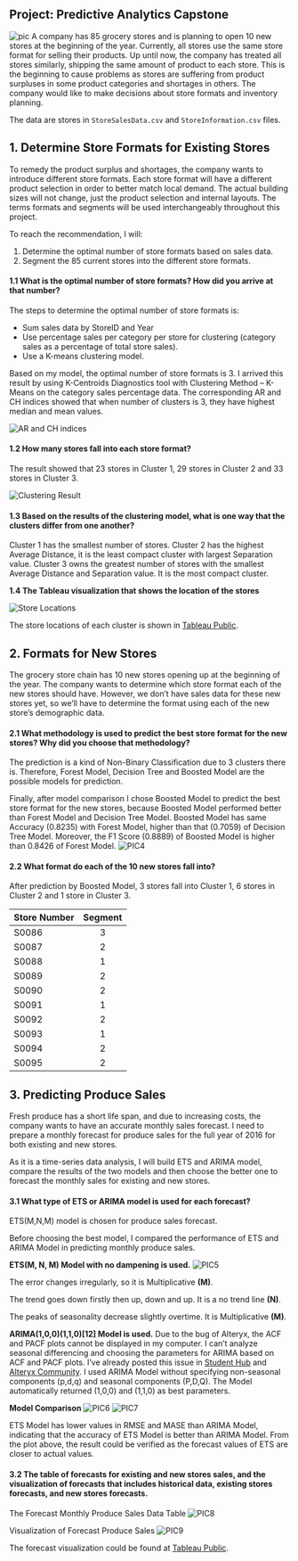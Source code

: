 ## Project: Predictive Analytics Capstone
![pic](https://cdn.pixabay.com/photo/2017/03/05/20/08/grocery-store-2119702_1280.jpg)
A company has 85 grocery stores and is planning to open 10 new stores at the beginning of the year. Currently, all stores use the same store format for selling their products. Up until now, the company has treated all stores similarly, shipping the same amount of product to each store. This is the beginning to cause problems as stores are suffering from product surpluses in some product categories and shortages in others. The company would like to make decisions about store formats and inventory planning.

The data are stores in `StoreSalesData.csv` and `StoreInformation.csv` files.

## 1. Determine Store Formats for Existing Stores
To remedy the product surplus and shortages, the company wants to introduce different store formats. Each store format will have a different product selection in order to better match local demand. The actual building sizes will not change, just the product selection and internal layouts. The terms formats and segments will be used interchangeably throughout this project. 

To reach the recommendation, I will:
1.   Determine the optimal number of store formats based on sales data.
2.  Segment the 85 current stores into the different store formats.

#### 1.1 What is the optimal number of store formats? How did you arrive at that number? 
The steps to determine the optimal number of store formats is:
- Sum sales data by StoreID and Year
- Use percentage sales per category per store for clustering (category sales as a percentage of total store sales).
- Use a K-means clustering model.

Based on my model, the optimal number of store formats is 3. I arrived this result by using K-Centroids Diagnostics tool with Clustering Method – K-Means on the category sales percentage data. The corresponding AR and CH indices showed that when number of clusters is 3, they have highest median and mean values.

![AR and CH indices](https://github.com/rickyzhangwl/data_analytic_projects/blob/master/predictive_analytics/capstone_project/pics/1_ar_ch_indices.png)

#### 1.2 How many stores fall into each store format?
The result showed that 23 stores in Cluster 1, 29 stores in Cluster 2 and 33 stores in Cluster 3.

![Clustering Result](https://github.com/rickyzhangwl/data_analytic_projects/blob/master/predictive_analytics/capstone_project/pics/2_cluster_result.png)

#### 1.3 Based on the results of the clustering model, what is one way that the clusters differ from one another?
Cluster 1 has the smallest number of stores. Cluster 2 has the highest Average Distance, it is the least compact cluster with largest Separation value. Cluster 3 owns the greatest number of stores with the smallest Average Distance and Separation value. It is the most compact cluster.

**1.4 The Tableau visualization that shows the location of the stores**

![Store Locations](https://github.com/rickyzhangwl/data_analytic_projects/blob/master/predictive_analytics/capstone_project/pics/3_store_location.png)

The store locations of each cluster is shown in [Tableau Public](https://public.tableau.com/profile/rickyzhang3885#!/vizhome/StoreLocationsofDifferentClusters/2?publish=yes).

## 2. Formats for New Stores
The grocery store chain has 10 new stores opening up at the beginning of the year. The company wants to determine which store format each of the new stores should have. However, we don’t have sales data for these new stores yet, so we’ll have to determine the format using each of the new store’s demographic data.

#### 2.1 What methodology is used to predict the best store format for the new stores? Why did you choose that methodology?
The prediction is a kind of Non-Binary Classification due to 3 clusters there is. Therefore, Forest Model, Decision Tree and Boosted Model are the possible models for prediction.

Finally, after model comparison I chose Boosted Model to predict the best store format for the new stores, because Boosted Model performed better than Forest Model and Decision Tree Model. Boosted Model has same Accuracy (0.8235) with Forest Model, higher than that (0.7059) of Decision Tree Model. Moreover, the F1 Score (0.8889) of Boosted Model is higher than 0.8426 of Forest Model.
![PIC4](https://github.com/rickyzhangwl/data_analytic_projects/blob/master/predictive_analytics/capstone_project/pics/4_model_comparison.PNG)


#### 2.2 What format do each of the 10 new stores fall into?
After prediction by Boosted Model, 3 stores fall into Cluster 1, 6 stores in Cluster 2 and 1 store in Cluster 3.

| Store Number | Segment |
|--------------|:-------:|
| S0086        | 3       |
| S0087        | 2       |
| S0088        | 1       |
| S0089        | 2       |
| S0090        | 2       |
| S0091        | 1       |
| S0092        | 2       |
| S0093        | 1       |
| S0094        | 2       |
| S0095        | 2       |


## 3. Predicting Produce Sales
Fresh produce has a short life span, and due to increasing costs, the company wants to have an accurate monthly sales forecast. I need to prepare a monthly forecast for produce sales for the full year of 2016 for both existing and new stores.

As it is a time-series data analysis, I will build ETS and ARIMA model, compare the results of the two models and then choose the better one to forecast the monthly sales for existing and new stores.

#### 3.1 What type of ETS or ARIMA model is used for each forecast?

ETS(M,N,M) model is chosen for produce sales forecast.

Before choosing the best model, I compared the performance of ETS and ARIMA Model in predicting monthly produce sales.

**ETS(M, N, M) Model with no dampening is used.**
![PIC5](https://github.com/rickyzhangwl/data_analytic_projects/blob/master/predictive_analytics/capstone_project/pics/5_ets_result.png)

The error changes irregularly, so it is Multiplicative **(M)**.

The trend goes down firstly then up, down and up. It is a no trend line **(N)**.

The peaks of seasonality decrease slightly overtime. It is Multiplicative **(M)**.

**ARIMA(1,0,0)(1,1,0)[12] Model is used.**
Due to the bug of Alteryx, the ACF and PACF plots cannot be displayed in my computer. I can’t analyze seasonal differencing and choosing the parameters for ARIMA based on ACF and PACF plots. I’ve already posted this issue in [Student Hub](https://study-hall.udacity.com/rooms/community:nd008t:645590-cohort-2871-project-437/community:thread-11423639959-614865?contextType=room) and [Alteryx Community](https://community.alteryx.com/t5/Alteryx-Designer-Discussions/TS-plot-doesn-t-display-ACF-and-PACF-plot/m-p/396847/highlight/false#M72856). I used ARIMA Model without specifying non-seasonal components (p,d,q) and seasonal components (P,D,Q). The Model automatically returned (1,0,0) and (1,1,0) as best parameters.

**Model Comparison**
![PIC6](https://github.com/rickyzhangwl/data_analytic_projects/blob/master/predictive_analytics/capstone_project/pics/6_ets_arima_result.png)
![PIC7](https://github.com/rickyzhangwl/data_analytic_projects/blob/master/predictive_analytics/capstone_project/pics/7_result_plot.png)

ETS Model has lower values in RMSE and MASE than ARIMA Model, indicating that the accuracy of ETS Model is better than ARIMA Model. From the plot above, the result could be verified as the forecast values of ETS are closer to actual values.

#### 3.2 The table of forecasts for existing and new stores sales, and the visualization of forecasts that includes historical data, existing stores forecasts, and new stores forecasts.
The Forecast Monthly Produce Sales Data Table
![PIC8](https://github.com/rickyzhangwl/data_analytic_projects/blob/master/predictive_analytics/capstone_project/pics/8_forecast_sales.png)

Visualization of Forecast Produce Sales
![PIC9](https://github.com/rickyzhangwl/data_analytic_projects/blob/master/predictive_analytics/capstone_project/pics/9_forecast_plot.png)

The forecast visualization could be found at [Tableau Public](https://public.tableau.com/profile/rickyzhang3885#!/vizhome/ProduceSalesOvertime/Sheet1?publish=yes).
